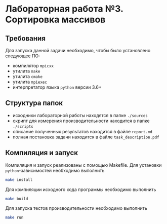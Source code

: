 # Лабораторная работа №3. Сортировка массивов

## Требования
Для запуска данной задачи необходимо, чтобы было установлено следующее ПО:
 - компилятор `mpicxx`
 - утилита `make`
 - утилита `cmake`
 - утилита `mpiexec`
 - интерпретатор языка `python` версии 3.6+
 
## Структура папок
- исходники лабораторной работы находятся в папке `./sources`
- скрипт для измерения производительности находится в папке `./scripts`
- описание полученных результатов находится в файле `report.md`
- полная постановка задачи находится в файле `task_description.pdf` 

## Компиляция и запуск
Компиляция и запуск реализованы с помощью Makefile.
Для установки `python`-зависимостей необходимо выполнить
```bash
make install
```
Для компиляции исходного кода программы необходимо выполнить
```bash
make build
```
Для запуска тестов производительности необходимо выполнить
```bash
make run
```
